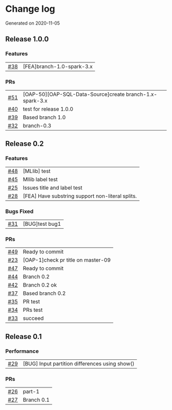 # Change log
Generated on 2020-11-05

## Release 1.0.0

### Features
|||
|:---|:---|
|[#38](https://github.com/HongW2019/OAP-test/issues/38)|[FEA]branch-1.0-spark-3.x |

### PRs
|||
|:---|:---|
|[#51](https://github.com/HongW2019/OAP-test/pull/51)|[OAP-50][OAP-SQL-Data-Source]create branch-1.x-spark-3.x|
|[#40](https://github.com/HongW2019/OAP-test/pull/40)|test for release 1.0.0|
|[#39](https://github.com/HongW2019/OAP-test/pull/39)|Based branch 1.0|
|[#32](https://github.com/HongW2019/OAP-test/pull/32)|branch-0.3|

## Release 0.2

### Features
|||
|:---|:---|
|[#48](https://github.com/HongW2019/OAP-test/issues/48)|[MLlib] test|
|[#45](https://github.com/HongW2019/OAP-test/issues/45)|Mllib label test|
|[#25](https://github.com/HongW2019/OAP-test/issues/25)|Issues title and label test|
|[#28](https://github.com/HongW2019/OAP-test/issues/28)|[FEA] Have substring support non-literal splits.|

### Bugs Fixed
|||
|:---|:---|
|[#31](https://github.com/HongW2019/OAP-test/issues/31)|[BUG]test bug1|

### PRs
|||
|:---|:---|
|[#49](https://github.com/HongW2019/OAP-test/pull/49)|Ready to commit|
|[#23](https://github.com/HongW2019/OAP-test/pull/23)|[OAP-1]check pr title on master-09|
|[#47](https://github.com/HongW2019/OAP-test/pull/47)|Ready to commit|
|[#44](https://github.com/HongW2019/OAP-test/pull/44)|Branch 0.2|
|[#42](https://github.com/HongW2019/OAP-test/pull/42)|Branch 0.2 ok|
|[#37](https://github.com/HongW2019/OAP-test/pull/37)|Based branch 0.2|
|[#35](https://github.com/HongW2019/OAP-test/pull/35)|PR test|
|[#34](https://github.com/HongW2019/OAP-test/pull/34)|PRs test|
|[#33](https://github.com/HongW2019/OAP-test/pull/33)|succeed|

## Release 0.1

### Performance
|||
|:---|:---|
|[#29](https://github.com/HongW2019/OAP-test/issues/29)|[BUG] Input partition differences using show()|

### PRs
|||
|:---|:---|
|[#26](https://github.com/HongW2019/OAP-test/pull/26)|part-1|
|[#27](https://github.com/HongW2019/OAP-test/pull/27)|Branch 0.1|
